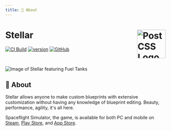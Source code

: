 ```yaml
---
title: 🤔 About
---
```


# Stellar [<img src="https://stellarbeta.web.app/android-chrome-512x512.png" alt="PostCSS Logo" width="90" height="90" align="right">](https://github.com/tresabhi/stellar)

[![CI Build](https://github.com/tresabhi/stellar/actions/workflows/ci-build.yml/badge.svg)](https://github.com/tresabhi/stellar/actions/workflows/ci-build.yml)
[![version](https://img.shields.io/github/package-json/v/tresabhi/stellar)](https://github.com/tresabhi/stellar/blob/main/package.json)
[![GitHub](https://img.shields.io/github/license/tresabhi/stellar)](https://github.com/tresabhi/stellar/blob/main/LICENSE)

<br>

![Image of Stellar featuring Fuel Tanks](https://i.imgur.com/Lg7qrJA.png)

## 🤔 About

Stellar allows anyone to make custom blueprints with extensive customization without having any knowledge of blueprint editing. Beauty, performance, agility, it's all here.

Spaceflight Simulator, the game, is available for both PC and mobile on [Steam](https://store.steampowered.com/app/1718870/), [Play Store](https://play.google.com/store/apps/details?id=com.StefMorojna.SpaceflightSimulator), and [App Store](https://apps.apple.com/us/app/id1308057272).
